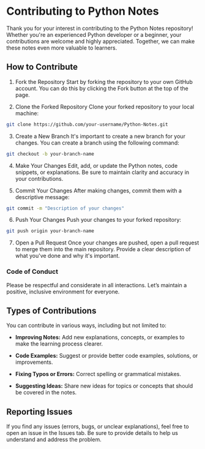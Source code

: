 # Contributing to Python Notes

Thank you for your interest in contributing to the Python Notes repository! Whether you're an experienced Python developer or a beginner, your contributions are welcome and highly appreciated. Together, we can make these notes even more valuable to learners.

## How to Contribute

1. Fork the Repository
Start by forking the repository to your own GitHub account. You can do this by clicking the Fork button at the top of the page.

2. Clone the Forked Repository
Clone your forked repository to your local machine:

```bash
git clone https://github.com/your-username/Python-Notes.git
```

3. Create a New Branch
It's important to create a new branch for your changes. You can create a branch using the following command:

```bash
git checkout -b your-branch-name
```

4. Make Your Changes
Edit, add, or update the Python notes, code snippets, or explanations. Be sure to maintain clarity and accuracy in your contributions.

5. Commit Your Changes
After making changes, commit them with a descriptive message:

```bash
git commit -m "Description of your changes"
```

6. Push Your Changes
Push your changes to your forked repository:

```bash
git push origin your-branch-name
```

7. Open a Pull Request
Once your changes are pushed, open a pull request to merge them into the main repository. Provide a clear description of what you've done and why it's important.


### Code of Conduct

Please be respectful and considerate in all interactions. Let’s maintain a positive, inclusive environment for everyone.

## Types of Contributions

You can contribute in various ways, including but not limited to:

* **Improving Notes:** Add new explanations, concepts, or examples to make the learning process clearer.

* **Code Examples:** Suggest or provide better code examples, solutions, or improvements.

* **Fixing Typos or Errors:** Correct spelling or grammatical mistakes.

* **Suggesting Ideas:** Share new ideas for topics or concepts that should be covered in the notes.


## Reporting Issues

If you find any issues (errors, bugs, or unclear explanations), feel free to open an issue in the Issues tab. Be sure to provide details to help us understand and address the problem.
